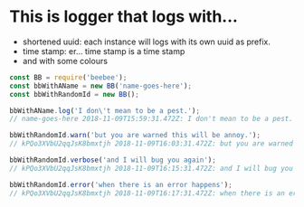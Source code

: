 # This is logger that logs with...

* shortened uuid: each instance will logs with its own uuid as prefix.
* time stamp: er... time stamp is a time stamp
* and with some colours

```javascript
const BB = require('beebee');
const bbWithAName = new BB('name-goes-here');
const bbWithRandomId = new BB();

bbWithAName.log('I don\'t mean to be a pest.');
// name-goes-here 2018-11-09T15:59:31.472Z: I don't mean to be a pest.

bbWithRandomId.warn('but you are warned this will be annoy.');
// kPQo3XVbU2qqJsK8bmxtjh 2018-11-09T16:03:31.472Z: but you are warned I will be annoy.

bbWithRandomId.verbose('and I will bug you again');
// kPQo3XVbU2qqJsK8bmxtjh 2018-11-09T16:15:31.472Z: and I will bug you again

bbWithRandomId.error('when there is an error happens');
// kPQo3XVbU2qqJsK8bmxtjh 2018-11-09T16:17:31.472Z: when there is an error happen
```